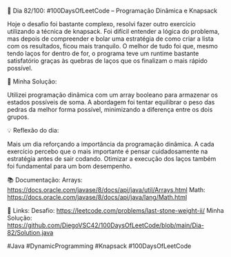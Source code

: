 🚀 Dia 82/100: #100DaysOfLeetCode – Programação Dinâmica e Knapsack

Hoje o desafio foi bastante complexo, resolvi fazer outro exercício utilizando a técnica de knapsack. Foi difícil entender a lógica do problema, mas depois de compreender e bolar uma estratégia de como criar a lista com os resultados, ficou mais tranquilo. O melhor de tudo foi que, mesmo tendo laços for dentro de for, o programa teve um runtime bastante satisfatório graças às quebras de laços que os finalizam o mais rápido possível.

🌟 Minha Solução:

Utilizei programação dinâmica com um array booleano para armazenar os estados possíveis de soma. A abordagem foi tentar equilibrar o peso das pedras da melhor forma possível, minimizando a diferença entre os dois grupos.

💡 Reflexão do dia:

Mais um dia reforçando a importância da programação dinâmica. A cada exercício percebo que o mais importante é pensar cuidadosamente na estratégia antes de sair codando. Otimizar a execução dos laços também foi fundamental para um bom desempenho.

📚 Documentação:
Arrays: https://docs.oracle.com/javase/8/docs/api/java/util/Arrays.html
Math: https://docs.oracle.com/javase/8/docs/api/java/lang/Math.html

📌 Links:
Desafio: https://leetcode.com/problems/last-stone-weight-ii/
Minha Solução: https://github.com/DiegoVSC42/100DaysOfLeetCode/blob/main/Dia-82/Solution.java

#Java #DynamicProgramming #Knapsack #100DaysOfLeetCode
